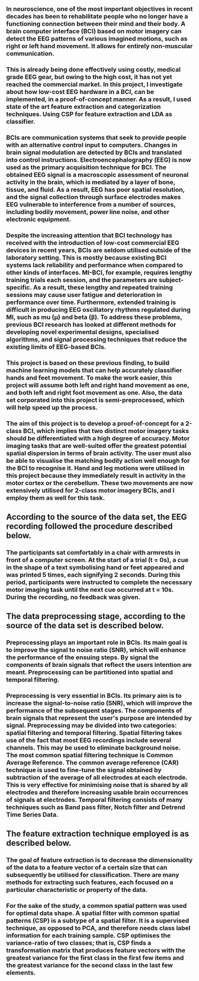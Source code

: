 ### In neuroscience, one of the most important objectives in recent decades has been to rehabilitate people who no longer have a functioning connection between their mind and their body. A brain computer interface (BCI) based on motor imagery can detect the EEG patterns of various imagined motions, such as right or left hand movement. It allows for entirely non-muscular communication.
### This is already being done effectively using costly, medical grade EEG gear, but owing to the high cost, it has not yet reached the commercial market. In this project, I investigate about how low-cost EEG hardware in a BCI, can be implemented, in a proof-of-concept manner. As a result, I used state of the art feature extraction and categorization techniques. Using CSP for feature extraction and LDA as classifier.
### BCIs are communication systems that seek to provide people with an alternative control input to computers. Changes in brain signal modulation are detected by BCIs and translated into control instructions. Electroencephalography (EEG) is now used as the primary acquisition technique for BCI. The obtained EEG signal is a macroscopic assessment of neuronal activity in the brain, which is mediated by a layer of bone, tissue, and fluid. As a result, EEG has poor spatial resolution, and the signal collection through surface electrodes makes EEG vulnerable to interference from a number of sources, including bodily movement, power line noise, and other electronic equipment.
### Despite the increasing attention that BCI technology has received with the introduction of low-cost commercial EEG devices in recent years, BCIs are seldom utilised outside of the laboratory setting. This is mostly because existing BCI systems lack reliability and performance when compared to other kinds of interfaces. MI-BCI, for example, requires lengthy training trials each session, and the parameters are subject-specific. As a result, these lengthy and repeated training sessions may cause user fatigue and deterioration in performance over time. Furthermore, extended training is difficult in producing EEG oscillatory rhythms regulated during MI, such as mu (μ) and beta (β). To address these problems, previous BCI research has looked at different methods for developing novel experimental designs, specialised algorithms, and signal processing techniques that reduce the existing limits of EEG-based BCIs.
### This project is based on these previous finding, to build  machine learning models that can help accurately classifier hands and feet movement. To make the work easier, this project will assume both left and right hand movement as one, and both left and right foot movement as one. Also, the data set corporated into this project is semi-preprocessed, which will help speed up the process.
### The aim of this project is to develop a proof-of-concept for a 2-class BCI, which implies that two distinct motor imagery tasks should be differentiated with a high degree of accuracy. Motor imaging tasks that are well-suited offer the greatest potential spatial dispersion in terms of brain activity. The user must also be able to visualise the matching bodily action well enough for the BCI to recognise it. Hand and leg motions were utilised in this project because they immediately result in activity in the motor cortex or the cerebellum. These two movements are now extensively utilised for 2-class motor imagery BCIs, and I employ them as well for this task.

## According to the source of the data set, the EEG recording followed the procedure described below.
### The participants sat comfortably in a chair with armrests in front of a computer screen. At the start of a trial (t = 0s), a cue in the shape of a text symbolising hand or feet appeared and was printed 5 times, each signifying 2 seconds. During this period, participants were instructed to complete the necessary motor imaging task until the next cue occurred at t = 10s. During the recording, no feedback was given.

## The data preprocessing stage, according to the source of the data set is described below.
### Preprocessing plays an important role in BCIs. Its main goal is to improve the signal to noise ratio (SNR), which will enhance the performance of the ensuing steps. By signal the components of brain signals that reflect the users intention are meant. Preprocessing can be partitioned into spatial and temporal filtering. 

### Preprocessing is very essential in BCIs. Its primary aim is to increase the signal-to-noise ratio (SNR), which will improve the performance of the subsequent stages. The components of brain signals that represent the user's purpose are intended by signal. Preprocessing may be divided into two categories: spatial filtering and temporal filtering. Spatial filtering takes use of the fact that most EEG recordings include several channels. This may be used to eliminate background noise. The most common spatial filtering technique is Common Average Reference. The common average reference (CAR) technique is used to fine-tune the signal obtained by subtraction of the average of all electrodes at each electrode. This is very effective for minimising noise that is shared by all electrodes and therefore increasing usable brain occurrences of signals at electrodes. Temporal filtering consists of many techniques such as Band pass filter, Notch filter and Detrend Time Series Data.

## The feature extraction technique employed is as described below.
### The goal of feature extraction is to decrease the dimensionality of the data to a feature vector of a certain size that can subsequently be utilised for classification. There are many methods for extracting such features, each focused on a particular characteristic or property of the data.
### For the sake of the study, a common spatial pattern was used for optimal data shape. A spatial filter with common spatial patterns (CSP) is a subtype of a spatial filter. It is a supervised technique, as opposed to PCA, and therefore needs class label information for each training sample. CSP optimises the variance-ratio of two classes; that is, CSP finds a transformation matrix that produces feature vectors with the greatest variance for the first class in the first few items and the greatest variance for the second class in the last few elements.
